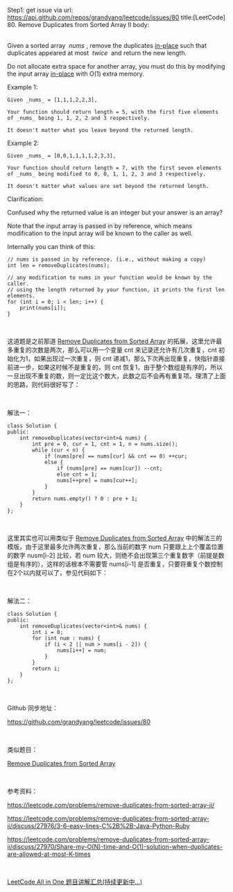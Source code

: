 Step1: get issue via url: https://api.github.com/repos/grandyang/leetcode/issues/80 
 title:[LeetCode] 80. Remove Duplicates from Sorted Array II 
 body:  
  

Given a sorted array  _nums_ , remove the duplicates [in-place](https://en.wikipedia.org/wiki/In-place_algorithm) such that duplicates appeared at most  _twice_  and return the new length.

Do not allocate extra space for another array, you must do this by modifying the input array [in-place](https://en.wikipedia.org/wiki/In-place_algorithm) with O(1) extra memory.

Example 1:
    
    
    Given _nums_ = [1,1,1,2,2,3],
    
    Your function should return length = 5, with the first five elements of _nums_ being 1, 1, 2, 2 and 3 respectively.
    
    It doesn't matter what you leave beyond the returned length.

Example 2:
    
    
    Given _nums_ = [0,0,1,1,1,1,2,3,3],
    
    Your function should return length = 7, with the first seven elements of _nums_ being modified to 0, 0, 1, 1, 2, 3 and 3 respectively.
    
    It doesn't matter what values are set beyond the returned length.
    

Clarification:

Confused why the returned value is an integer but your answer is an array?

Note that the input array is passed in by reference, which means modification to the input array will be known to the caller as well.

Internally you can think of this:
    
    
    // nums is passed in by reference. (i.e., without making a copy)
    int len = removeDuplicates(nums);
    
    // any modification to nums in your function would be known by the caller.
    // using the length returned by your function, it prints the first len elements.
    for (int i = 0; i < len; i++) {
        print(nums[i]);
    }

 

这道题是之前那道 [Remove Duplicates from Sorted Array](http://www.cnblogs.com/grandyang/p/4329128.html) 的拓展，这里允许最多重复的次数是两次，那么可以用一个变量 cnt 来记录还允许有几次重复，cnt 初始化为1，如果出现过一次重复，则 cnt 递减1，那么下次再出现重复，快指针直接前进一步，如果这时候不是重复的，则 cnt 恢复1，由于整个数组是有序的，所以一旦出现不重复的数，则一定比这个数大，此数之后不会再有重复项。理清了上面的思路，则代码很好写了：

 

解法一：
    
    
    class Solution {
    public:
        int removeDuplicates(vector<int>& nums) {
            int pre = 0, cur = 1, cnt = 1, n = nums.size();
            while (cur < n) {
                if (nums[pre] == nums[cur] && cnt == 0) ++cur;
                else {
                    if (nums[pre] == nums[cur]) --cnt;
                    else cnt = 1;
                    nums[++pre] = nums[cur++];
                }
            }
            return nums.empty() ? 0 : pre + 1;
        }
    };

 

这里其实也可以用类似于 [Remove Duplicates from Sorted Array](http://www.cnblogs.com/grandyang/p/4329128.html) 中的解法三的模版，由于这里最多允许两次重复，那么当前的数字 num 只要跟上上个覆盖位置的数字 nusm[i-2] 比较，若 num 较大，则绝不会出现第三个重复数字（前提是数组是有序的），这样的话根本不需要管 nums[i-1] 是否重复，只要将重复个数控制在2个以内就可以了，参见代码如下：

 

解法二：
    
    
    class Solution {
    public:
        int removeDuplicates(vector<int>& nums) {
            int i = 0;
            for (int num : nums) {
                if (i < 2 || num > nums[i - 2]) {
                    nums[i++] = num;
                }
            }
            return i;
        }
    };

 

Github 同步地址：

<https://github.com/grandyang/leetcode/issues/80>

 

类似题目：

[Remove Duplicates from Sorted Array](http://www.cnblogs.com/grandyang/p/4329128.html)

 

参考资料：

<https://leetcode.com/problems/remove-duplicates-from-sorted-array-ii/>

<https://leetcode.com/problems/remove-duplicates-from-sorted-array-ii/discuss/27976/3-6-easy-lines-C%2B%2B-Java-Python-Ruby>

<https://leetcode.com/problems/remove-duplicates-from-sorted-array-ii/discuss/27970/Share-my-O(N)-time-and-O(1)-solution-when-duplicates-are-allowed-at-most-K-times>

 

[LeetCode All in One 题目讲解汇总(持续更新中...)](http://www.cnblogs.com/grandyang/p/4606334.html)
